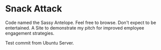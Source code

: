 Snack Attack
===
Code named the Sassy Antelope.
Feel free to browse. Don't expect to be entertained.
A Site to demonstrate my pitch for improved employee engagement strategies.

Test commit from Ubuntu Server.
